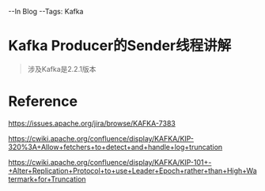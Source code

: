 --In Blog
--Tags: Kafka

# Kafka Producer的Sender线程讲解

>涉及Kafka是2.2.1版本








# Reference
https://issues.apache.org/jira/browse/KAFKA-7383


https://cwiki.apache.org/confluence/display/KAFKA/KIP-320%3A+Allow+fetchers+to+detect+and+handle+log+truncation


https://cwiki.apache.org/confluence/display/KAFKA/KIP-101+-+Alter+Replication+Protocol+to+use+Leader+Epoch+rather+than+High+Watermark+for+Truncation